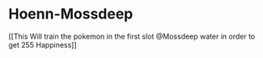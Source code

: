 # Hoenn-Mossdeep
[[This Will train the pokemon in the first slot @Mossdeep water in order to get 255 Happiness]]
